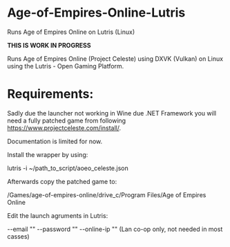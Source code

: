 # Age-of-Empires-Online-Lutris

Runs Age of Empires Online on Lutris (Linux)

**THIS IS WORK IN PROGRESS**

Runs Age of Empires Online (Project Celeste) using DXVK (Vulkan) on Linux using the Lutris - Open Gaming Platform.

# Requirements:

Sadly due the launcher not working in Wine due .NET Framework you will need a fully patched game from following https://www.projectceleste.com/install/.

Documentation is limited for now.

Install  the wrapper by using:

lutris -i ~/path_to_script/aoeo_celeste.json

Afterwards copy the patched game to:

/Games/age-of-empires-online/drive_c/Program Files/Age of Empires Online

Edit the launch agruments in Lutris:

--email ""
--password ""
--online-ip "" (Lan co-op only, not needed in most casses)
